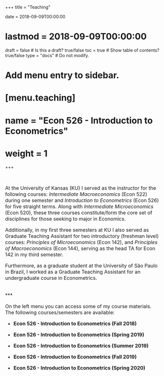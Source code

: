 +++
title = "Teaching"

date = 2018-09-09T00:00:00
# lastmod = 2018-09-09T00:00:00

draft = false  # Is this a draft? true/false
toc = true  # Show table of contents? true/false
type = "docs"  # Do not modify.

# Add menu entry to sidebar.
# [menu.teaching]
#   name = "Econ 526 - Introduction to Econometrics"
#   weight = 1
+++

<font size="3">

<br>

At the University of Kansas (KU) I served as the instructor for the following courses: *Intermediate Macroeconomics* (Econ 522) during one semester and *Introduction to Econometrics* (Econ 526) for five straight terms. Along with *Intermediate Microeconomics* (Econ 520), these three courses constitute/form the core set of disciplines for those seeking to major in Economics. 

Additionally, in my first three semesters at KU I also served as Graduate Teaching Assistant for two introductory (freshman level) courses: *Principles of Microeconomics* (Econ 142), and *Principles of Macroeconomics* (Econ 144), serving as the head TA for Econ 142 in my third semester. 

Furthermore, as a graduate student at the University of São Paulo in Brazil, I worked as a Graduate Teaching Assistant for an undergraduate course in Econometrics.

<br>
***

On the left menu you can access some of my course materials. The following courses/semesters are available:

* **Econ 526 - Introduction to Econometrics (Fall 2018)**

* **Econ 526 - Introduction to Econometrics (Spring 2019)**

* **Econ 526 - Introduction to Econometrics (Summer 2019)**

* **Econ 526 - Introduction to Econometrics (Fall 2019)**

* **Econ 526 - Introduction to Econometrics (Spring 2020)**

</font>
